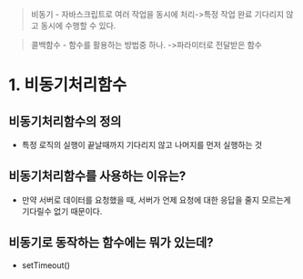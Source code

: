 >비동기 - 자바스크립트로 여러 작업을 동시에 처리->특정 작업 완료 기다리지 않고 동시에 수행할 수 있다.

>콜백함수 - 함수를 활용하는 방법중 하나. ->파라미터로 전달받은 함수

# 1. 비동기처리함수

## 비동기처리함수의 정의
* 특정 로직의 실행이 끝날때까지 기다리지 않고 나머지를 먼저 실행하는 것

## 비동기처리함수를 사용하는 이유는?
* 만약 서버로 데이터를 요청했을 때, 서버가 언제 요청에 대한 응답을 줄지 모르는게 기다릴수 없기 때문이다.

## 비동기로 동작하는 함수에는 뭐가 있는데?
* setTimeout()
